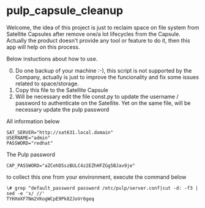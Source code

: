 # pulp_capsule_cleanup

Welcome, the idea of this project is just to reclaim space on file system from Satellite Capsules after remove one/a lot lifecycles from the Capsule. Actually the product doesn't provide any tool or feature to do it, then this app will help on this process.

Below instuctions about how to use.

0. Do one backup of your machine :-), this script is not supported by the Company, actually is just to improve the funcionality and fix some issues related to space/storage.
1. Copy this file to the Satellite Capsule
2. Will be necessary edit the file const.py to update the username / password to authenticate on the Satellite. Yet on the same file, will be necessary update the pulp password

All information below
~~~
SAT_SERVER="http://sat631.local.domain"
USERNAME="admin"
PASSWORD="redhat"
~~~

The Pulp password
~~~
CAP_PASSWORD="aZCehD5szBULC4z2EZhHFZGg5BJav9je"
~~~
to collect this one from your environment, execute the command below
~~~
\# grep ^default_password password /etc/pulp/server.conf|cut -d: -f3 | sed -e 's/ //'
TYHXmXF7Nm2VKogWCpE9Pk82JoVr6geq
~~~


